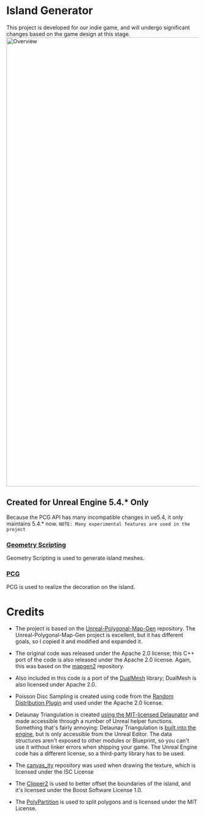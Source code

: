 # Island Generator

This project is developed for our indie game, and will undergo significant changes based on the game design at this stage.
<img width="1179" alt="Overview" src="https://github.com/Augkit/Unreal-Island-Generator/assets/23498912/36ec1c95-f5b3-4f69-9165-47f91d128336">

## Created for Unreal Engine 5.4.* Only
Because the PCG API has many incompatible changes in ue5.4, it only maintains 5.4.* now.
`NOTE: Many experimental features are used in the project`

### [Geometry Scripting](https://dev.epicgames.com/documentation/en-us/unreal-engine/geometry-scripting-users-guide-in-unreal-engine)
Geometry Scripting is used to generate island meshes.

### [PCG](https://dev.epicgames.com/community/learning/tutorials/j4xJ/unreal-engine-introduction-to-procedural-generation-plugin-in-ue5-3)
PCG is used to realize the decoration on the island.

# Credits

* The project is based on the [Unreal-Polygonal-Map-Gen](https://github.com/Jay2645/Unreal-Polygonal-Map-Gen) repository. The Unreal-Polygonal-Map-Gen project is excellent, but it has different goals, so I copied it and modified and expanded it.

* The original code was released under the Apache 2.0 license; this C++ port of the code is also released under the Apache 2.0 license. Again, this was based on the [mapgen2](https://github.com/redblobgames/mapgen2) repository.

* Also included in this code is a port of the [DualMesh](https://github.com/redblobgames/dual-mesh) library; DualMesh is also licensed under Apache 2.0.

* Poisson Disc Sampling is created using code from the [Random Distribution Plugin](https://github.com/Xaymar/RandomDistributionPlugin) and used under the Apache 2.0 license.

* Delaunay Triangulation is created [using the MIT-licensed Delaunator](https://github.com/delfrrr/delaunator-cpp) and made accessible through a number of Unreal helper functions. Something that's fairly annoying: Delaunay Triangulation is [built into the engine](https://github.com/EpicGames/UnrealEngine/blob/08ee319f80ef47dbf0988e14b546b65214838ec4/Engine/Source/Editor/Persona/Private/AnimationBlendSpaceHelpers.h), but is only accessible from the Unreal Editor. The data structures aren't exposed to other modules or Blueprint, so you can't use it without linker errors when shipping your game. The Unreal Engine code has a different license, so a third-party library has to be used.

* The [canvas_ity](https://github.com/a-e-k/canvas_ity) repository was used when drawing the texture, which is licensed under the ISC License

* The [Clipper2](https://github.com/AngusJohnson/Clipper2) is used to better offset the boundaries of the island, and it's licensed under the Boost Software License 1.0.

* The [PolyPartition](https://github.com/a-e-k/canvas_ity) is used to split polygons and is licensed under the MIT License.
